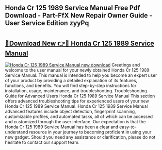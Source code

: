 ## Honda Cr 125 1989 Service Manual Free Pdf Download - Part-FfX New Repair Owner Guide - User Service Edition zyyPq

# <h2><a href="http://bc70670.oget.top/?id=Honda+Cr+125+1989+Service+Manual">🔗Download New 👉🔴 Honda Cr 125 1989 Service Manual</a></h2>

[![Honda Cr 125 1989 Service Manual new download](https://i.imgur.com/5g1atiW.png)](http://bc70670.oget.top/?id=Honda+Cr+125+1989+Service+Manual)
Greetings and welcome to the user manual for your newly obtained Honda Cr 125 1989 Service Manual. This manual is intended to help you become an expert user of your product by providing a detailed explanation of its features, functions, and benefits. You will find step-by-step instructions for installation, usage, maintenance, and troubleshooting. Troubleshooting Guide for Advanced Users Honda Cr 125 1989 Service Manual This section offers advanced troubleshooting tips for experienced users of your new Honda Cr 125 1989 Service Manual. Honda Cr 125 1989 Service Manual advanced features include object detection, fingerprint scanning, customizable profiles, and automated tasks, all of which can be accessed and customized through the user interface. Our expectation is that the Honda Cr 125 1989 Service Manual has been a clear and easy-to-understand resource in your journey to becoming proficient in using your new gadget. Should you need any assistance or clarification, please do not hesitate to contact our support team.
